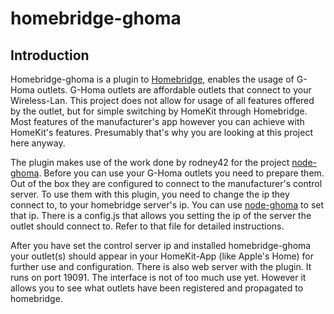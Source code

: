 # homebridge-ghoma

Introduction
------------

Homebridge-ghoma is a plugin to [Homebridge][], enables the usage of G-Homa outlets. G-Homa outlets are affordable outlets that connect to your Wireless-Lan. This project does not allow for usage of all features offered by the outlet, but for simple switching by HomeKit through Homebridge. Most features of the manufacturer's app however you can achieve with HomeKit's features. Presumably that's why you are looking at this project here anyway.

  [homebridge]: https://github.com/nfarina/homebridge
  
The plugin makes use of the work done by rodney42 for the project [node-ghoma][]. Before you can use your G-Homa outlets you need to prepare them. Out of the box they are configured to connect to the manufacturer's control server. To use them with this plugin, you need to change the ip they connect to, to your homebridge server's ip. You can use [node-ghoma][] to set that ip. There is a config.js that allows you setting the ip of the server the outlet should connect to. Refer to that file for detailed instructions.

  [node-ghoma]: https://github.com/rodney42/node-ghoma
  
After you have set the control server ip and installed homebridge-ghoma your outlet(s) should appear in your HomeKit-App (like Apple's Home) for further use and configuration. There is also web server with the plugin. It runs on port 19091. The interface is not of too much use yet. However it allows you to see what outlets have been registered and propagated to homebridge. 
